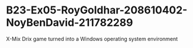 # B23-Ex05-RoyGoldhar-208610402-NoyBenDavid-211782289
X-Mix Drix game turned into a Windows operating system environment
